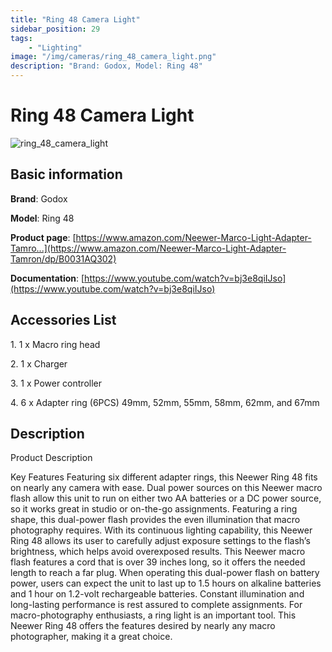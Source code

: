 ```yaml
---
title: "Ring 48 Camera Light"
sidebar_position: 29
tags:
    - "Lighting"
image: "/img/cameras/ring_48_camera_light.png"
description: "Brand: Godox, Model: Ring 48"
---
```

# Ring 48 Camera Light

![ring_48_camera_light](/img/cameras/ring_48_camera_light.png)

## Basic information

**Brand**: Godox

**Model**: Ring 48

**Product page**: [https://www.amazon.com/Neewer-Marco-Light-Adapter-Tamro...](https://www.amazon.com/Neewer-Marco-Light-Adapter-Tamron/dp/B0031AQ302)

**Documentation**: [https://www.youtube.com/watch?v=bj3e8qiIJso](https://www.youtube.com/watch?v=bj3e8qiIJso)

## Accessories List

1\. 1 x Macro ring head

 2\. 1 x Charger 

 3\. 1 x Power controller

 4\. 6 x Adapter ring \(6PCS\) 49mm, 52mm, 55mm, 58mm, 62mm, and 67mm

## Description

Product Description

Key Features Featuring six different adapter rings, this Neewer Ring 48 fits on nearly any camera with ease\. Dual power sources on this Neewer macro flash allow this unit to run on either two AA batteries or a DC power source, so it works great in studio or on\-the\-go assignments\. Featuring a ring shape, this dual\-power flash provides the even illumination that macro photography requires\. With its continuous lighting capability, this Neewer Ring 48 allows its user to carefully adjust exposure settings to the flash’s brightness, which helps avoid overexposed results\. This Neewer macro flash features a cord that is over 39 inches long, so it offers the needed length to reach a far plug\. When operating this dual\-power flash on battery power, users can expect the unit to last up to 1\.5 hours on alkaline batteries and 1 hour on 1\.2\-volt rechargeable batteries\. Constant illumination and long\-lasting performance is rest assured to complete assignments\. For macro\-photography enthusiasts, a ring light is an important tool\. This Neewer Ring 48 offers the features desired by nearly any macro photographer, making it a great choice\.

